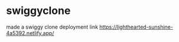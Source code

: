 # swiggyclone
made a swiggy clone
deployment link https://lighthearted-sunshine-4a5392.netlify.app/
